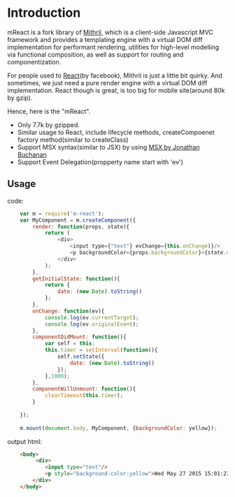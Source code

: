 Introduction
======
mReact is a fork library of [Mithril](https://lhorie.github.io/mithril/getting-started.html), which is  a client-side Javascript MVC framework and provides a templating engine with a virtual DOM diff implementation for performant rendering, utilities for high-level modelling via functional composition, as well as support for routing and componentization.

For people used to [React](https://facebook.github.io/react/)(by facebook), Mithril is just a little bit quirky. And sometimes, we just need a pure render engine with a virtual DOM diff implementation. React though is great, is too big for mobile site(around 80k by gzip).

Hence, here is the "mReact". 
* Only 7.7k by gzipped.
* Similar usage to React, include lifecycle methods, createCompoenet factory method(similar to createClass)
* Support MSX syntax(similar to JSX) by using [MSX by Jonathan Buchanan](https://github.com/insin/msx)
* Support Event Delegation(propperty name start with 'ev')

Usage
------
code:
```javascript
    var m = require('m-react');
    var MyComponent = m.createComponent({
        render: function(props, state){
            return (
                <div>
                    <input type={"text"} evChange={this.onChange)}/>
                    <p backgroundColor={props.backgroundColor}>{state.date}</p>
                </div>
            );
        },
        getInitialState: function(){
            return {
                date: (new Date).toString()
            };
        },
        onChange: function(ev){
            console.log(ev.currentTarget);
            console.log(ev.originalEvent);
        },
        componentDidMount: function(){
            var self = this;
            this.timer = setInterval(function(){
                self.setState({
                    date: (new Date).toString()
                });               
            },1000);
        },
        componentWillUnmount: function(){
            clearTimeout(this.timer);
        }
        
    });
    
    m.mount(document.body, MyComponent, {backgroundColor: yellow});
```
output html:
```html
    <body>
         <div>
            <input type="text"/>
            <p style="background-color:yellow">Wed May 27 2015 15:01:23 GMT+0800 (CST)</p>
        </div>
    </body>
```
